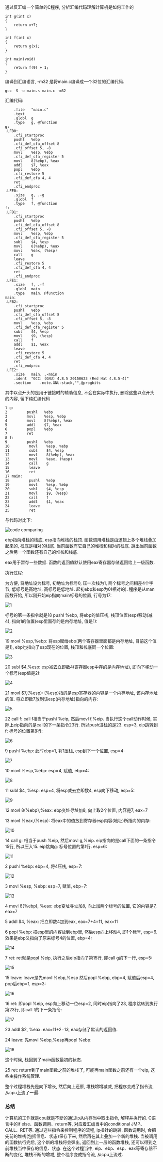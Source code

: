 通过反汇编一个简单的C程序, 分析汇编代码理解计算机是如何工作的

```
int g(int x)
{
	return x+7;
}

int f(int x)
{
	return g(x);
}

int main(void)
{
	return f(9) + 1;
}
```

编译到汇编语言, -m32 是将main.c编译成一个32位的汇编代码. 

```
gcc -S -o main.s main.c -m32
```

汇编代码: 

```
	.file	"main.c"
	.text
	.globl	g
	.type	g, @function
g:
.LFB0:
	.cfi_startproc
	pushl	%ebp
	.cfi_def_cfa_offset 8
	.cfi_offset 5, -8
	movl	%esp, %ebp
	.cfi_def_cfa_register 5
	movl	8(%ebp), %eax
	addl	$7, %eax
	popl	%ebp
	.cfi_restore 5
	.cfi_def_cfa 4, 4
	ret
	.cfi_endproc
.LFE0:
	.size	g, .-g
	.globl	f
	.type	f, @function
f:
.LFB1:
	.cfi_startproc
	pushl	%ebp
	.cfi_def_cfa_offset 8
	.cfi_offset 5, -8
	movl	%esp, %ebp
	.cfi_def_cfa_register 5
	subl	$4, %esp
	movl	8(%ebp), %eax
	movl	%eax, (%esp)
	call	g
	leave
	.cfi_restore 5
	.cfi_def_cfa 4, 4
	ret
	.cfi_endproc
.LFE1:
	.size	f, .-f
	.globl	main
	.type	main, @function
main:
.LFB2:
	.cfi_startproc
	pushl	%ebp
	.cfi_def_cfa_offset 8
	.cfi_offset 5, -8
	movl	%esp, %ebp
	.cfi_def_cfa_register 5
	subl	$4, %esp
	movl	$9, (%esp)
	call	f
	addl	$1, %eax
	leave
	.cfi_restore 5
	.cfi_def_cfa 4, 4
	ret
	.cfi_endproc
.LFE2:
	.size	main, .-main
	.ident	"GCC: (GNU) 4.8.5 20150623 (Red Hat 4.8.5-4)"
	.section	.note.GNU-stack,"",@progbits
```

其中以点开头的是用于链接时的辅助信息, 不会在实际中执行, 删除这些以点开头的内容, 留下纯汇编代码

```
1 g:      
2         pushl   %ebp
3         movl    %esp, %ebp
4         movl    8(%ebp), %eax 
5         addl    $7, %eax 
6         popl    %ebp
7         ret
8 f:      
9         pushl   %ebp
10         movl    %esp, %ebp
11         subl    $4, %esp
12         movl    8(%ebp), %eax
13         movl    %eax, (%esp)
14         call    g
15         leave   
16         ret
17 main:   
18         pushl   %ebp
19         movl    %esp, %ebp
20         subl    $4, %esp
21         movl    $9, (%esp)
22         call    f
23         addl    $1, %eax
24         leave   
25         ret
```

与代码对比下: 

![code comparing](images/1.png)

ebp指向堆栈的栈底, esp指向堆栈的栈顶. 函数调用堆栈是由逻辑上多个堆栈叠加起来的, 栈底是相对的栈底. 当前函数有它自己的堆栈和相对的栈底. 跳出当前函数之后另一个函数还有自己的堆栈和栈底. 

eax用于暂存一些数据. 函数的返回值默认使用eax寄存器存储返回给上一级函数. 

执行过程: 

为方便, 将地址设为标号, 初地址为标号0, 压一次栈为1, 两个标号之间相差4个字节, 低标号是高地址, 高标号是低地址. 起初ebp和esp为0(相对的). 程序是从man函数开始, 所以刚开始eip指向main标号的位置, 行号为17: 

![1](images/2.png)

标号的第一条指令就是18 pushl %ebp, 将ebp的值压栈, 栈顶位置(esp)移动(减4), 指向1的位置(esp里面存的是内存地址, 值是1): 

![2](images/3.png)

19 movl %esp,%ebp: 将esp赋给ebp(两个寄存器里面都是内存地址, 目前这个值是1), ebp也指向了esp现在的位置, 栈顶和栈底同一个位置: 

![3](images/4.png)

20 subl $4,%esp: esp减去立即数4(寄存器esp中存的是内存地址), 即向下移动一个标号(esp值是2): 

![4](images/5.png)

21 movl $7,(%esp): (%esp)指的是esp寄存器的内容是一个内存地址, 该内存地址的值. 将立即数7放到该esp(内存地址)指向的内存: 

![5](images/6.png)

22 call f: call f相当于pushl %eip, 然后movl f,%eip. 当执行这个call动作时候, 实际上eip指向的是call的下一条指令23行. 所以push进栈的是23. esp=3, eip跳转到f: 标号的位置第8行: 

![6](images/7.png)

9 pushl %ebp: 此时ebp=1, 将1压栈, esp到下一个位置, esp=4: 

![7](images/8.png)

10 movl %esp,%ebp: esp=4, 赋值, ebp=4: 

![8](images/9.png)

11 subl $4, %esp: esp=4, 将esp减去立即数4, esp向下移动, esp=5: 

![9](images/10.png)

12 movl 8(%ebp),%eax: ebp变址寻址加8, 向上取2个位置, 内容是7, eax=7

13 movl %eax,(%esp): 将eax中的值放到寄存器esp内容(地址)所指向的内存: 

![10](images/11.png)

14 call g: 相当于push %eip, 然后movl g,%eip. eip指向的是call下面的一条指令15行, 所以压入15. eip跳向g: 标号位置的第1行. esp=6: 

![11](images/12.png)

2 pushl %ebp: ebp=4, 将4压栈, esp=7: 

![12](images/13.png)

3 movl %esp, %ebp: esp=7, 赋值, ebp=7: 

![13](images/14.png)

4 movl 8(%ebp), %eax: ebp变址寻址加8, 向上加两个标号的位置, 它的内容是7, eax=7

5 addl $4, %eax: 把立即数4加到eax, eax=7+4=11, eax=11

6 popl %ebp: 把esp里的内容放到ebp里, 然后esp向上移动4, 即1个标号, esp=6. 效果是ebp又指向了原来标号4的位置, ebp=4: 

![14](images/15.png)

7 ret: ret就是popl %eip, 执行之后eip指向了第15行, 即call g的下一行, esp=5: 

![15](images/16.png)

15 leave: leave是先movl %ebp,%esp 然后popl %ebp, ebp=4, 赋值后esp=4, pop后ebp=1, esp=3: 

![16](images/17.png)

16 ret: 即popl %eip, esp向上移动一位esp=2, 同时eip指向了23, 程序跳转到执行第23行, 即call f的下一条指令: 

![17](images/18.png)

23 addl $2, %eax: eax=11+2=13, eax存储了默认的返回值. 

24 leave: 先movl %ebp,%esp再popl %ebp: 

![18](images/19.png)

这个时候, 栈回到了main函数最初的状态. 

25  ret: return到了main函数之前的堆栈了, 可能再main函数之前还有一个eip, 这些由操作系统管理. 

整个过程堆栈先是向下增长, 然后向上还原, 堆栈增增减减, 把程序变成了指令流, 从cpu上流了一遍. 

### 总结

计算机的工作就是cpu就是不断的通过ip从内存当中取出指令, 解释并执行的. C语言中的if else、函数调用、return等, 对应着汇编当中的conditional JMP、CALL、RET等. 通过这些指令来控制程序的流程, ip指针的跳转. 函数调用时, 会把先前的堆栈(包括信息、状态)保存下来, 然后再在其上叠加一个新的堆栈. 当被调用的函数执行完后, 这个新的堆栈将会弹出, 返回到上一层的函数堆栈, 还可以得到之前堆栈当中保存的信息、状态. 在这个过程当中, eip、ebp、esp、eax等寄存器不断的变化, 堆栈不断的增减, 整个程序变成指令流, 从cpu上流过. 

